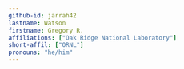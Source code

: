 ```yaml
---
github-id: jarrah42
lastname: Watson
firstname: Gregory R.
affiliations: ["Oak Ridge National Laboratory"]
short-affil: ["ORNL"]
pronouns: "he/him"
---
```

